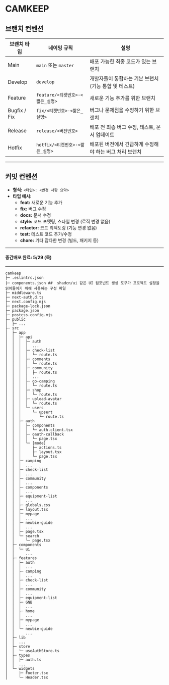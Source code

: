 # CAMKEEP

## 브랜치 컨벤션

| **브랜치 타입** | **네이밍 규칙**                  | **설명**                                                |
| --------------- | -------------------------------- | ------------------------------------------------------- |
| Main            | `main` 또는 `master`             | 배포 가능한 최종 코드가 있는 브랜치                     |
| Develop         | `develop`                        | 개발자들이 통합하는 기본 브랜치 (기능 통합 및 테스트)   |
| Feature         | `feature/<티켓번호>-<짧은_설명>` | 새로운 기능 추가를 위한 브랜치                          |
| Bugfix / Fix    | `fix/<티켓번호>-<짧은_설명>`     | 버그나 문제점을 수정하기 위한 브랜치                    |
| Release         | `release/<버전번호>`             | 배포 전 최종 버그 수정, 테스트, 문서 업데이트           |
| Hotfix          | `hotfix/<티켓번호>-<짧은_설명>`  | 배포된 버전에서 긴급하게 수정해야 하는 버그 처리 브랜치 |

---

## 커밋 컨벤션

- **형식:** `<타입>: <변경 사항 요약>`
- **타입 예시:**
  - **feat:** 새로운 기능 추가
  - **fix:** 버그 수정
  - **docs:** 문서 수정
  - **style:** 코드 포맷팅, 스타일 변경 (로직 변경 없음)
  - **refactor:** 코드 리팩토링 (기능 변경 없음)
  - **test:** 테스트 코드 추가/수정
  - **chore:** 기타 잡다한 변경 (빌드, 패키지 등)

---

#### 중간배포 완료: 5/29 (목)


---


```
camkeep
├─ .eslintrc.json
├─ components.json ##  shadcn/ui 같은 UI 컴포넌트 생성 도구가 프로젝트 설정을 읽어들이기 위해 사용하는 구성 파일
├─ middleware.ts
├─ next-auth.d.ts
├─ next.config.mjs
├─ package-lock.json
├─ package.json
├─ postcss.config.mjs
├─ public
│  ├─ ...
├─ src
│  ├─ app
│  │  ├─ api
│  │  │  ├─ auth
│  │  │  │  ...
│  │  │  ├─ check-list
│  │  │  │  └─ route.ts
│  │  │  ├─ comments
│  │  │  │  └─ route.ts
│  │  │  ├─ community
│  │  │  │  ├─ route.ts
│  │  │  │  ...
│  │  │  ├─ go-camping
│  │  │  │  └─ route.ts
│  │  │  ├─ shop
│  │  │  │  └─ route.ts
│  │  │  ├─ upload-avatar
│  │  │  │  └─ route.ts
│  │  │  └─ users
│  │  │     └─ upsert
│  │  │        └─ route.ts
│  │  ├─ auth
│  │  │  ├─ components
│  │  │  │  └─ auth.client.tsx
│  │  │  ├─ oauth-callback
│  │  │  │  └─ page.tsx
│  │  │  └─ [mode]
│  │  │     ├─ actions.ts
│  │  │     ├─ layout.tsx
│  │  │     └─ page.tsx
│  │  ├─ camping
│  │  │  ...
│  │  ├─ check-list
│  │  │  ...
│  │  ├─ community
│  │  │  ...
│  │  ├─ components
│  │  │  ...
│  │  ├─ equipment-list
│  │  │  ...
│  │  ├─ globals.css
│  │  ├─ layout.tsx
│  │  ├─ mypage
│  │  │  ...
│  │  ├─ newbie-guide
│  │  │  ...
│  │  ├─ page.tsx
│  │  └─ search
│  │     └─ page.tsx
│  ├─ components
│  │  └─ ui
│  │     ...
│  ├─ features
│  │  ├─ auth
│  │  │  ...
│  │  ├─ camping
│  │  │  ...
│  │  ├─ check-list
│  │  │  ...
│  │  ├─ community
│  │  │  ...
│  │  ├─ equipment-list
│  │  ├─ GNB
│  │  │  ...
│  │  ├─ home
│  │  │  ...
│  │  ├─ mypage
│  │  │  ...
│  │  └─ newbie-guide
│  │     ...
│  ├─ lib
│  │  ...
│  ├─ store
│  │  └─ useAuthStore.ts
│  ├─ types
│  │  ├─ auth.ts
│  │  ...
│  └─ widgets
│     ├─ Footer.tsx
│     └─ Header.tsx

```